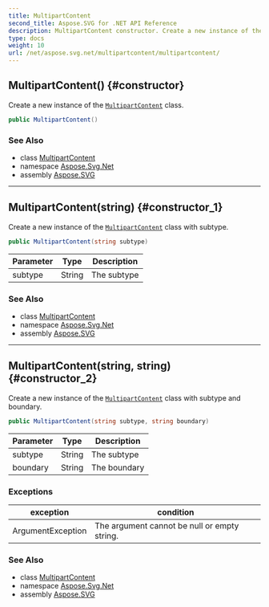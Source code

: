 ```yaml
---
title: MultipartContent
second_title: Aspose.SVG for .NET API Reference
description: MultipartContent constructor. Create a new instance of the MultipartContent class
type: docs
weight: 10
url: /net/aspose.svg.net/multipartcontent/multipartcontent/
---
```

## MultipartContent() {#constructor}

Create a new instance of the [`MultipartContent`](../) class.

```csharp
public MultipartContent()
```

### See Also

* class [MultipartContent](../)
* namespace [Aspose.Svg.Net](../../../aspose.svg.net/)
* assembly [Aspose.SVG](../../../)

---

## MultipartContent(string) {#constructor_1}

Create a new instance of the [`MultipartContent`](../) class with subtype.

```csharp
public MultipartContent(string subtype)
```

| Parameter | Type | Description |
| --- | --- | --- |
| subtype | String | The subtype |

### See Also

* class [MultipartContent](../)
* namespace [Aspose.Svg.Net](../../../aspose.svg.net/)
* assembly [Aspose.SVG](../../../)

---

## MultipartContent(string, string) {#constructor_2}

Create a new instance of the [`MultipartContent`](../) class with subtype and boundary.

```csharp
public MultipartContent(string subtype, string boundary)
```

| Parameter | Type | Description |
| --- | --- | --- |
| subtype | String | The subtype |
| boundary | String | The boundary |

### Exceptions

| exception | condition |
| --- | --- |
| ArgumentException | The argument cannot be null or empty string. |

### See Also

* class [MultipartContent](../)
* namespace [Aspose.Svg.Net](../../../aspose.svg.net/)
* assembly [Aspose.SVG](../../../)
